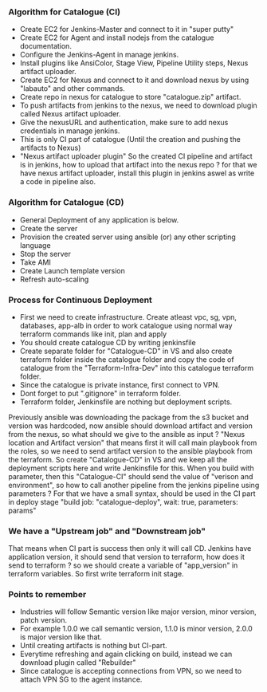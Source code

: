 ### Algorithm for Catalogue (CI)
- Create EC2 for Jenkins-Master and connect to it in "super putty"
- Create EC2 for Agent and install nodejs from the catalogue documentation.
- Configure the Jenkins-Agent in manage jenkins.
- Install plugins like AnsiColor, Stage View, Pipeline Utility steps, Nexus artifact uploader.
- Create EC2 for Nexus and connect to it and download nexus by using "labauto" and other commands.
- Create repo in nexus for catalogue to store "catalogue.zip" artifact.
- To push artifacts from jenkins to the nexus, we need to download plugin called Nexus artifact uploader.
- Give the nexusURL and authentication, make sure to add nexus credentials in manage jenkins.
- This is only CI part of catalogue (Until the creation and pushing the artifacts to Nexus)
- "Nexus artifact uploader plugin" So the created CI pipeline and artifact is in jenkins, how to upload that
  artifact into the nexus repo ? for that we have nexus artifact uploader, install this plugin in jenkins
  aswel as write a code in pipeline also.

### Algorithm for Catalogue (CD)
- General Deployment of any application is below.
- Create the server
- Provision the created server using ansible (or) any other scripting language
- Stop the server
- Take AMI
- Create Launch template version
- Refresh auto-scaling

### Process for Continuous Deployment
- First we need to create infrastructure. Create atleast vpc, sg, vpn, databases, app-alb in order to work
  catalogue using normal way terraform commands like init, plan and apply
- You should create catalogue CD by writing jenkinsfile
- Create separate folder for "Catalogue-CD" in VS and also create terraform folder inside the catalogue folder
  and copy the code of catalogue from the "Terraform-Infra-Dev" into this catalogue terraform folder.
- Since the catalogue is private instance, first connect to VPN.
- Dont forget to put ".gitignore" in terraform folder.
- Terraform folder, Jenkinsfile are nothing but deployment scripts.

Previously ansible was downloading the package from the s3 bucket and version was hardcoded, now ansible should download artifact and version from the nexus, so what should we give to the ansible as input ? "Nexus location and Artifact version" that means first it will call main playbook from the roles, so we need to send artifact version to the ansible playbook from the terraform. So create "Catalogue-CD" in VS and we keep all the deployment scripts here and write Jenkinsfile for this. When you build with parameter, then this "Catalogue-CI" should send the value of "verison and environment", so how to call another pipeline from the jenkins pipeline using parameters ? For that we have a small syntax, should be used in the CI part in deploy stage "build job: "catalogue-deploy", wait: true, parameters: params"

### We have a "Upstream job" and "Downstream job"
That means when CI part is success then only it will call CD. Jenkins have application version, it should send that version to terraform, how does it send to terraform ? so we should create a variable of "app_version" in terraform variables. So first write terraform init stage.

### Points to remember
- Industries will follow Semantic version like major version, minor version, patch version.
- For example 1.0.0 we call semantic version, 1.1.0 is minor version, 2.0.0 is major version like that.
- Until creating artifacts is nothing but CI-part.
- Everytime refreshing and again clicking on build, instead we can download plugin called "Rebuilder"
- Since catalogue is accepting connections from VPN, so we need to attach VPN SG to the agent instance.

